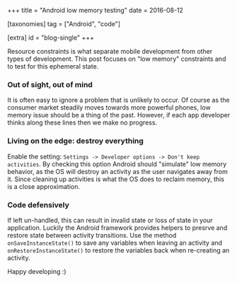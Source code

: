 +++
title = "Android low memory testing"
date = 2016-08-12

[taxonomies]
tag = ["Android", "code"]

[extra]
id = "blog-single"
+++

Resource constraints is what separate mobile development from other types of development.
This post focuses on "low memory" constraints and to test for this ephemeral state.
<!-- more -->

### Out of sight, out of mind
It is often easy to ignore a problem that is unlikely to occur. Of course as the consumer
market steadily moves towards more powerful phones, low memory issue should be a thing of
the past. However, if each app developer thinks along these lines then we make no
progress.

### Living on the edge: destroy everything
Enable the setting: `Settings -> Developer options -> Don't keep activities`. By checking
this option Android should "simulate" low memory behavior, as the OS will destroy an
activity as the user navigates away from it. Since cleaning up activities is what the OS
does to reclaim memory, this is a close approximation.

### Code defensively
If left un-handled, this can result in invalid state or loss of state in your application.
Luckily the Android framework provides helpers to presrve and restore state between
activity transitions. Use the method `onSaveInstanceState()` to save any variables when
leaving an activity and `onRestoreInstanceState()` to restore the variables back when
re-creating an activity.

Happy developing :)
